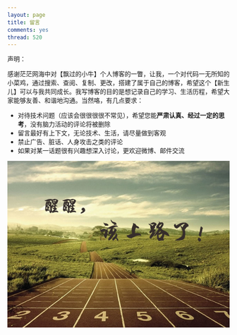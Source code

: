 ```yaml
---
layout: page
title: 留言
comments: yes
thread: 520
---
```


声明：

感谢茫茫网海中对【飘过的小牛】个人博客的一瞥，让我，一个对代码一无所知的小菜鸡，通过搜索、查阅、复制、更改，搭建了属于自己的博客，希望这个【新生儿】可以与我共同成长。我写博客的目的是想记录自己的学习、生活历程，希望大家能够友善、和谐地沟通。当然咯，有几点要求：

* 对待技术问题（应该会很很很很不常见），希望您能**严肃认真、经过一定的思考**，没有脑力活动的评论将被删除
* 留言最好有上下文，无论技术、生活，请尽量做到客观
* 禁止广告、脏话、人身攻击之类的评论
* 如果对某一话题很有兴趣想深入讨论，更欢迎微博、邮件交流


![come on](guest.jpg)
